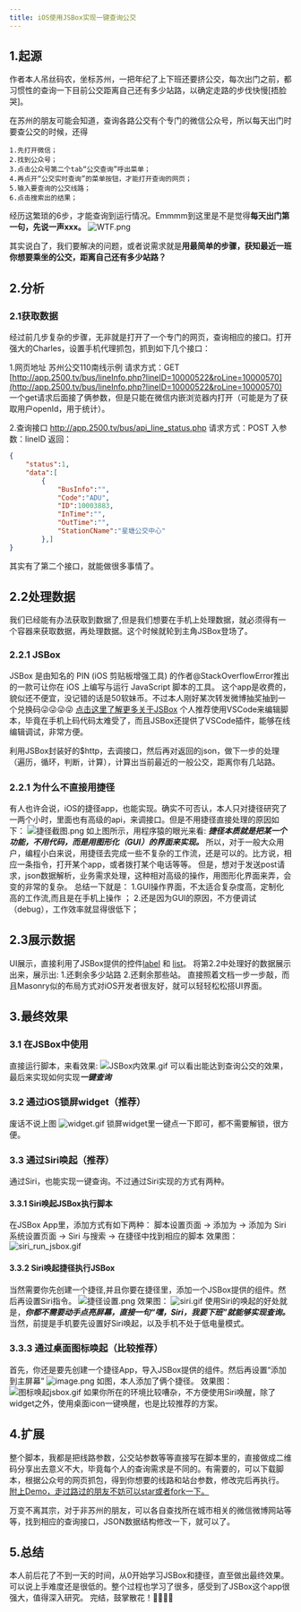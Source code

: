 ```yaml
---
title: iOS使用JSBox实现一键查询公交
---
```


## 1.起源
作者本人吊丝码农，坐标苏州，一把年纪了上下班还要挤公交，每次出门之前，都习惯性的查询一下目前公交距离自己还有多少站路，以确定走路的步伐快慢[捂脸哭]。

在苏州的朋友可能会知道，查询各路公交有个专门的微信公众号，所以每天出门时要查公交的时候，还得
```
1.先打开微信；
2.找到公众号；
3.点击公众号第二个tab“公交查询”呼出菜单；
4.再点开“公交实时查询”的菜单按钮，才能打开查询的网页；
5.输入要查询的公交线路；
6.点击搜索出的结果；
```
经历这繁琐的6步，才能查询到运行情况。Emmmm到这里是不是觉得**每天出门第一句，先说一声xxx。**
![WTF.png](https://user-gold-cdn.xitu.io/2019/1/30/1689e368a8f90149?w=586&h=400&f=png&s=108360)

其实说白了，我们要解决的问题，或者说需求就是**用最简单的步骤，获知最近一班你想要乘坐的公交，距离自己还有多少站路？**

## 2.分析
### 2.1获取数据
经过前几步复杂的步骤，无非就是打开了一个专门的网页，查询相应的接口。打开强大的Charles，设置手机代理抓包，抓到如下几个接口：

1.网页地址
苏州公交110南线示例
请求方式：GET
[http://app.2500.tv/bus/lineInfo.php?lineID=10000522&roLine=10000570](http://app.2500.tv/bus/lineInfo.php?lineID=10000522&roLine=10000570)
一个get请求后面接了俩参数，但是只能在微信内嵌浏览器内打开（可能是为了获取用户openId，用于统计）。

2.查询接口
http://app.2500.tv/bus/api_line_status.php
请求方式：POST
入参数：lineID 
返回：
```json
{
    "status":1,
    "data":[
        {
            "BusInfo":"",
            "Code":"ADU",
            "ID":10003883,
            "InTime":"",
            "OutTime":"",
            "StationCName":"星塘公交中心"
        },]
}

```
其实有了第二个接口，就能做很多事情了。
## 2.2处理数据
我们已经能有办法获取到数据了,但是我们想要在手机上处理数据，就必须得有一个容器来获取数据，再处理数据。这个时候就轮到主角JSBox登场了。
### 2.2.1 JSBox
JSBox 是由知名的 PIN (iOS 剪贴板增强工具) 的作者@StackOverflowError推出的一款可让你在 iOS 上编写与运行 JavaScript 脚本的工具。
这个app是收费的，貌似还不便宜，没记错的话是50软妹币。不过本人刚好某次转发微博抽奖抽到一个兑换码😜😜😜😜
[点击这里了解更多关于JSBox](https://sspai.com/post/42361)
个人推荐使用VSCode来编辑脚本，毕竟在手机上码代码太难受了，而且JSBox还提供了VSCode插件，能够在线编辑调试，非常方便。

利用JSBox封装好的$http，去调接口，然后再对返回的json，做下一步的处理（遍历，循环，判断，计算），计算出当前最近的一般公交，距离你有几站路。
### 2.2.1 为什么不直接用捷径
有人也许会说，iOS的捷径app，也能实现。确实不可否认，本人只对捷径研究了一两个小时，里面也有高级的api，来调接口。但是不用捷径直接处理的原因如下：
![捷径截图.png](https://user-gold-cdn.xitu.io/2019/1/30/1689e368ab342086?w=677&h=600&f=png&s=172206)
如上图所示，用程序猿的眼光来看:
***捷径本质就是把某一个功能，不用代码，而是用图形化（GUI）的界面来实现。***
所以，对于一般大众用户，编程小白来说，用捷径去完成一些不复杂的工作流，还是可以的。比方说，相应一条指令，打开某个app，或者拨打某个电话等等。
但是，想对于发送post请求，json数据解析，业务需求处理，这种相对高级的操作，用图形化界面来弄，会变的非常的复杂。
总结一下就是：
1.GUI操作界面，不太适合复杂度高，定制化高的工作流,而且是在手机上操作 ；
2.还是因为GUI的原因，不方便调试（debug），工作效率就显得很低下；

## 2.3展示数据
UI展示，直接利用了JSBox提供的控件[label](https://docs.xteko.com/#/component/label) 和 [list](https://docs.xteko.com/#/component/list)。
将第2.2中处理好的数据展示出来，展示出:
1.还剩余多少站路 
2.还剩余那些站。
直接照着文档一步一步敲，而且Masonry似的布局方式对iOS开发者很友好，就可以轻轻松松搭UI界面。

## 3.最终效果
### 3.1 在JSBox中使用
直接运行脚本，来看效果:
![JSBox内效果.gif](https://user-gold-cdn.xitu.io/2019/1/30/1689e368a8d2181a?w=345&h=617&f=gif&s=1280814)
可以看出能达到查询公交的效果，最后来实现如何实现***一键查询***

### 3.2 通过iOS锁屏widget（推荐）
废话不说上图
![widget.gif](https://user-gold-cdn.xitu.io/2019/1/30/1689e368a8ee5dfd?w=338&h=620&f=gif&s=2832020)
锁屏widget里一键点一下即可，都不需要解锁，很方便。

### 3.3 通过Siri唤起（推荐）
通过Siri，也能实现一键查询。不过通过Siri实现的方式有两种。

#### 3.3.1 Siri唤起JSBox执行脚本
在JSBox App里，添加方式有如下两种：
脚本设置页面 -> 添加为 -> 添加为 Siri
系统设置页面 -> Siri 与搜索 -> 在捷径中找到相应的脚本
效果图：
![siri_run_jsbox.gif](https://user-gold-cdn.xitu.io/2019/1/30/1689e368ab013380?w=347&h=619&f=gif&s=2358526)

#### 3.3.2 Siri唤起捷径执行JSBox
当然需要你先创建一个捷径,并且你要在捷径里，添加一个JSBox提供的组件。然后再设置Siri指令。
![捷径设置.png](https://user-gold-cdn.xitu.io/2019/1/30/1689e368ab586ec7?w=658&h=596&f=png&s=145193)
效果图：
![siri.gif](https://user-gold-cdn.xitu.io/2019/1/30/1689e368d12dc35d?w=338&h=620&f=gif&s=5752832)
使用Siri的唤起的好处就是，***你都不需要动手点亮屏幕，直接一句“嘿，Siri，我要下班”就能够实现查询。*** 
当然，前提是手机要先设置好Siri唤起，以及手机不处于低电量模式。

### 3.3.3 通过桌面图标唤起（比较推荐）
 首先，你还是要先创建一个捷径App，导入JSBox提供的组件。然后再设置“添加到主屏幕”
![image.png](https://user-gold-cdn.xitu.io/2019/1/30/1689e368ce352ae1?w=679&h=598&f=png&s=207163)
如图，本人添加了俩个捷径。
效果图：
![图标唤起jsbox.gif](https://user-gold-cdn.xitu.io/2019/1/30/1689e368d1364058?w=347&h=619&f=gif&s=2104856)
如果你所在的环境比较嘈杂，不方便使用Siri唤醒，除了widget之外，使用桌面icon一键唤醒，也是比较推荐的方案。



## 4.扩展
整个脚本，我都是把线路参数，公交站参数等等直接写在脚本里的，直接做成二维码分享出去意义不大，毕竟每个人的查询需求是不同的。有需要的，可以下载脚本，根据公众号的网页抓包，得到你想要的线路和站台参数，修改完后再执行。
[附上Demo，走过路过的朋友不妨可以star或者fork一下。](https://github.com/CoderHRXu/BusPreview)

万变不离其宗，对于非苏州的朋友，可以各自查找所在城市相关的微信微博网站等等，找到相应的查询接口，JSON数据结构修改一下，就可以了。


## 5.总结
本人前后花了不到一天的时间，从0开始学习JSBox和捷径，直至做出最终效果。可以说上手难度还是很低的。整个过程也学习了很多，感受到了JSBox这个app很强大，值得深入研究。
完结，鼓掌散花！👏👏🌹🌹
